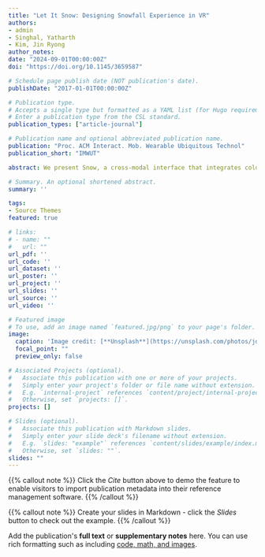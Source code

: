 ```yaml
---
title: "Let It Snow: Designing Snowfall Experience in VR"
authors:
- admin
- Singhal, Yatharth 
- Kim, Jin Ryong
author_notes:
date: "2024-09-01T00:00:00Z"
doi: "https://doi.org/10.1145/3659587"

# Schedule page publish date (NOT publication's date).
publishDate: "2017-01-01T00:00:00Z"

# Publication type.
# Accepts a single type but formatted as a YAML list (for Hugo requirements).
# Enter a publication type from the CSL standard.
publication_types: ["article-journal"]

# Publication name and optional abbreviated publication name.
publication: "Proc. ACM Interact. Mob. Wearable Ubiquitous Technol"
publication_short: "IMWUT"

abstract: We present Snow, a cross-modal interface that integrates cold and tactile stimuli in mid-air to create snowflakes and raindrops for VR experiences. Snow uses six Peltier packs and an ultrasound haptic display to create unique cold-tactile sensations for users to experience catching snowflakes and getting rained on their bare hands. Our approach considers humans' ability to identify tactile and cold stimuli without masking each other when projected onto the same location on their skin, making illusions of snowflakes and raindrops. We design both visual and haptic renderings to be tightly coupled to present snow melting and rain droplets for realistic visuo-tactile experiences. For multiple snowflakes and raindrops rendering, we propose an aggregated haptic scheme to simulate heavy snowfall and rainfall environments with many visual particles. The results show that the aggregated haptic rendering scheme demonstrates a more realistic experience than other schemes. We also confirm that our approach of providing cold-tactile cues enhances the user experiences in both conditions compared to other modality conditions.

# Summary. An optional shortened abstract.
summary: ''

tags:
- Source Themes
featured: true

# links:
# - name: ""
#   url: ""
url_pdf: ''
url_code: ''
url_dataset: ''
url_poster: ''
url_project: ''
url_slides: ''
url_source: ''
url_video: ''

# Featured image
# To use, add an image named `featured.jpg/png` to your page's folder. 
image:
  caption: 'Image credit: [**Unsplash**](https://unsplash.com/photos/jdD8gXaTZsc)'
  focal_point: ""
  preview_only: false

# Associated Projects (optional).
#   Associate this publication with one or more of your projects.
#   Simply enter your project's folder or file name without extension.
#   E.g. `internal-project` references `content/project/internal-project/index.md`.
#   Otherwise, set `projects: []`.
projects: []

# Slides (optional).
#   Associate this publication with Markdown slides.
#   Simply enter your slide deck's filename without extension.
#   E.g. `slides: "example"` references `content/slides/example/index.md`.
#   Otherwise, set `slides: ""`.
slides: ""
---
```


{{% callout note %}}
Click the *Cite* button above to demo the feature to enable visitors to import publication metadata into their reference management software.
{{% /callout %}}

{{% callout note %}}
Create your slides in Markdown - click the *Slides* button to check out the example.
{{% /callout %}}

Add the publication's **full text** or **supplementary notes** here. You can use rich formatting such as including [code, math, and images](https://docs.hugoblox.com/content/writing-markdown-latex/).
